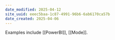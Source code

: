 ```yaml
---
date_modified: 2025-04-12
site_uuid: eeec5baa-1c87-4991-96b6-6ab6170ca57b
date_created: 2025-04-06
---
```


Examples include [[PowerBI]], [[Mode]].